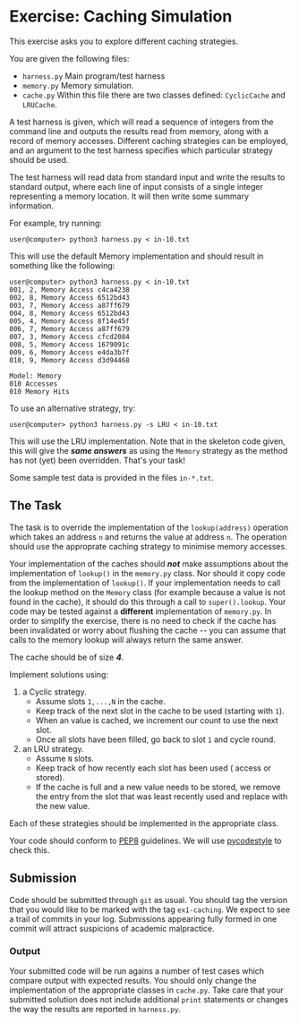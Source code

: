# Exercise: Caching Simulation

This exercise asks you to explore different caching strategies. 

You are given the following files:

* ```harness.py``` Main program/test harness
* ```memory.py``` Memory simulation. 
* ```cache.py``` Within this file there are two classes defined: ```CyclicCache``` and ```LRUCache```.

A test harness is given, which will read a sequence of integers from
the command line and outputs the results read from memory, along with
a record of memory accesses. Different caching strategies can be
employed, and an argument to the test harness specifies
which particular strategy should be used. 

The test harness will read data from standard input and write the
results to standard output, where each line of input consists of a
single integer representing a memory location. It will then write some
summary information.

For example, try running:

```
user@computer> python3 harness.py < in-10.txt
```

This will use the default Memory implementation and should result in
something like the following:

```
user@computer> python3 harness.py < in-10.txt 
001, 2, Memory Access c4ca4238
002, 8, Memory Access 6512bd43
003, 7, Memory Access a87ff679
004, 8, Memory Access 6512bd43
005, 4, Memory Access 8f14e45f
006, 7, Memory Access a87ff679
007, 3, Memory Access cfcd2084
008, 5, Memory Access 1679091c
009, 6, Memory Access e4da3b7f
010, 9, Memory Access d3d94468

Model: Memory
010 Accesses
010 Memory Hits
```

To use an alternative strategy, try:

```
user@computer> python3 harness.py -s LRU < in-10.txt
```

This will use the LRU implementation. Note that in the skeleton code
given, this will give the ***same answers*** as using the ```Memory```
strategy as the method has not (yet) been overridden. That's your
task!

Some sample test data is provided in the files ```in-*.txt```. 

## The Task

The task is to override the implementation of the
```lookup(address)``` operation which takes an address ```n``` and
returns the value at address ```n```. The operation should use the
approprate caching strategy to minimise memory accesses.

Your implementation of the caches should ***not*** make assumptions
about the implementation of ```lookup()``` in the ```memory.py```
class. Nor should it copy code from the implementation of
```lookup()```. If your implementation needs to call the lookup method
on the ```Memory``` class (for example because a value is not found in
the cache), it should do this through a call to
```super().lookup```. Your code may be tested against a **different**
implementation of ```memory.py```. In order to simplify the exercise,
there is no need to check if the cache has been invalidated or worry
about flushing the cache -- you can assume that calls to the memory
lookup will always return the same answer.

The cache should be of size ***4***.

Implement solutions using:

1. a Cyclic strategy.
   * Assume slots ```1,...,N``` in the cache.
   * Keep track of the next slot in the cache to be used (starting
     with ```1```).
   * When an value is cached, we increment our count to use the next
   slot.
   * Once all slots have been filled, go back to slot ```1``` and
     cycle round. 
2. an LRU strategy.
   * Assume ```N``` slots.
   * Keep track of how recently each slot has been used (
   access or stored).
   * If the cache is full and a new value needs to be stored, we
     remove the entry from the slot that was least recently used and replace with
     the new value.

Each of these strategies should be implemented in the appropriate
class.

Your code should conform to
[PEP8](https://www.python.org/dev/peps/pep-0008/) guidelines. We will
use [pycodestyle](https://pypi.org/project/pycodestyle/) to check
this. 

## Submission

Code should be submitted through ```git``` as usual. You should tag
the version that you would like to be marked with the tag
```ex1-caching```. We expect to see a trail of commits in your
log. Submissions appearing fully formed in one commit will attract suspicions
of academic malpractice. 

### Output

Your submitted code will be run agains a number of test cases which
compare output with expected results. You should only change the
implementation of the appropriate classes in ```cache.py```. Take care
that your submitted solution does not include additional ```print```
statements or changes the way the results are reported in
```harness.py```.
